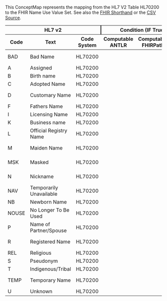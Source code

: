 
This ConceptMap represents the mapping from the HL7 V2 Table HL70200 to the FHIR Name Use Value Set. See also the <a href='https://github.com/HL7/v2-to-fhir/blob/master/tank/Table HL70200 to Name Use.fsh'>FHIR Shorthand</a> or the <a href='https://github.com/HL7/v2-to-fhir/blob/master/mappings/codesystems/HL7 Concept Map_ NameType - Sheet1.csv'>CSV Source</a>.
<table class='grid'><thead>
<tr><th colspan='3' style='border-right: 2px solid black;'>HL7 v2</th><th colspan='3' style='border-right: 2px solid black;'>Condition (IF True, args)</th><th colspan='4'>HL7 FHIR</th><th rowspan='2'>Comments</th></tr>
<tr><th>Code</th><th>Text</th><th>Code System</th><th>Computable ANTLR</th><th>Computable FHIRPath</th><th>Narrative</th><th>Code</th><th>Proposed Extension</th><th>Display</th><th>Code System</th></tr></thead>
<tbody>
<tr><td>BAD</td><td>Bad Name</td><td style='border-right: 2px'>HL70200</td><td style='border-right: 2px'></td><td style='border-right: 2px'></td><td style='border-right: 2px'></td><td>old</td><td style='border-right: 2px'></td><td>Old</td><td><a href='https://hl7.org/fhir/R4/codesystem-name-use.html'>http://hl7.org/fhir/name-use</a></td><td style='border-right: 2px'></td></tr>
<tr><td>A</td><td>Assigned</td><td style='border-right: 2px'>HL70200</td><td style='border-right: 2px'></td><td style='border-right: 2px'></td><td style='border-right: 2px'></td><td style='border-right: 2px'></td><td style='border-right: 2px'></td><td style='border-right: 2px'></td><td style='border-right: 2px'></td><td style='border-right: 2px'></td></tr>
<tr><td>B</td><td>Birth name</td><td style='border-right: 2px'>HL70200</td><td style='border-right: 2px'></td><td style='border-right: 2px'></td><td style='border-right: 2px'></td><td style='border-right: 2px'></td><td style='border-right: 2px'></td><td style='border-right: 2px'></td><td style='border-right: 2px'></td><td style='border-right: 2px'></td></tr>
<tr><td>C</td><td>Adopted Name</td><td style='border-right: 2px'>HL70200</td><td style='border-right: 2px'></td><td style='border-right: 2px'></td><td style='border-right: 2px'></td><td style='border-right: 2px'></td><td style='border-right: 2px'></td><td style='border-right: 2px'></td><td style='border-right: 2px'></td><td style='border-right: 2px'></td></tr>
<tr><td>D</td><td>Customary Name</td><td style='border-right: 2px'>HL70200</td><td style='border-right: 2px'></td><td style='border-right: 2px'></td><td style='border-right: 2px'></td><td>usual</td><td style='border-right: 2px'></td><td>Usual</td><td><a href='https://hl7.org/fhir/R4/codesystem-name-use.html'>http://hl7.org/fhir/name-use</a></td><td style='border-right: 2px'></td></tr>
<tr><td>F</td><td>Fathers Name</td><td style='border-right: 2px'>HL70200</td><td style='border-right: 2px'></td><td style='border-right: 2px'></td><td style='border-right: 2px'></td><td style='border-right: 2px'></td><td style='border-right: 2px'></td><td style='border-right: 2px'></td><td style='border-right: 2px'></td><td style='border-right: 2px'></td></tr>
<tr><td>I</td><td>Licensing Name</td><td style='border-right: 2px'>HL70200</td><td style='border-right: 2px'></td><td style='border-right: 2px'></td><td style='border-right: 2px'></td><td style='border-right: 2px'></td><td style='border-right: 2px'></td><td style='border-right: 2px'></td><td style='border-right: 2px'></td><td style='border-right: 2px'></td></tr>
<tr><td>K</td><td>Business name</td><td style='border-right: 2px'>HL70200</td><td style='border-right: 2px'></td><td style='border-right: 2px'></td><td style='border-right: 2px'></td><td style='border-right: 2px'></td><td style='border-right: 2px'></td><td style='border-right: 2px'></td><td style='border-right: 2px'></td><td style='border-right: 2px'></td></tr>
<tr><td>L</td><td>Official Registry Name</td><td style='border-right: 2px'>HL70200</td><td style='border-right: 2px'></td><td style='border-right: 2px'></td><td style='border-right: 2px'></td><td>official</td><td style='border-right: 2px'></td><td>Official</td><td><a href='https://hl7.org/fhir/R4/codesystem-name-use.html'>http://hl7.org/fhir/name-use</a></td><td style='border-right: 2px'></td></tr>
<tr><td>M</td><td>Maiden Name</td><td style='border-right: 2px'>HL70200</td><td style='border-right: 2px'></td><td style='border-right: 2px'></td><td style='border-right: 2px'></td><td>maiden</td><td style='border-right: 2px'></td><td>Maiden</td><td><a href='https://hl7.org/fhir/R4/codesystem-name-use.html'>http://hl7.org/fhir/name-use</a></td><td style='border-right: 2px'></td></tr>
<tr><td>MSK</td><td>Masked</td><td style='border-right: 2px'>HL70200</td><td style='border-right: 2px'></td><td style='border-right: 2px'></td><td style='border-right: 2px'></td><td>anonymous</td><td style='border-right: 2px'></td><td>Anonymous</td><td><a href='https://hl7.org/fhir/R4/codesystem-name-use.html'>http://hl7.org/fhir/name-use</a></td><td style='border-right: 2px'></td></tr>
<tr><td>N</td><td>Nickname</td><td style='border-right: 2px'>HL70200</td><td style='border-right: 2px'></td><td style='border-right: 2px'></td><td style='border-right: 2px'></td><td>nickname</td><td style='border-right: 2px'></td><td>Nickname</td><td><a href='https://hl7.org/fhir/R4/codesystem-name-use.html'>http://hl7.org/fhir/name-use</a></td><td style='border-right: 2px'></td></tr>
<tr><td>NAV</td><td>Temporarily Unavailable</td><td style='border-right: 2px'>HL70200</td><td style='border-right: 2px'></td><td style='border-right: 2px'></td><td style='border-right: 2px'></td><td>temp</td><td style='border-right: 2px'></td><td>temp</td><td><a href='https://hl7.org/fhir/R4/codesystem-name-use.html'>http://hl7.org/fhir/name-use</a></td><td style='border-right: 2px'></td></tr>
<tr><td>NB</td><td>Newborn Name</td><td style='border-right: 2px'>HL70200</td><td style='border-right: 2px'></td><td style='border-right: 2px'></td><td style='border-right: 2px'></td><td style='border-right: 2px'></td><td style='border-right: 2px'></td><td style='border-right: 2px'></td><td style='border-right: 2px'></td><td style='border-right: 2px'></td></tr>
<tr><td>NOUSE</td><td>No Longer To Be Used</td><td style='border-right: 2px'>HL70200</td><td style='border-right: 2px'></td><td style='border-right: 2px'></td><td style='border-right: 2px'></td><td style='border-right: 2px'></td><td style='border-right: 2px'></td><td style='border-right: 2px'></td><td style='border-right: 2px'></td><td style='border-right: 2px'></td></tr>
<tr><td>P</td><td>Name of Partner/Spouse</td><td style='border-right: 2px'>HL70200</td><td style='border-right: 2px'></td><td style='border-right: 2px'></td><td style='border-right: 2px'></td><td style='border-right: 2px'></td><td style='border-right: 2px'></td><td style='border-right: 2px'></td><td style='border-right: 2px'></td><td style='border-right: 2px'></td></tr>
<tr><td>R</td><td>Registered Name</td><td style='border-right: 2px'>HL70200</td><td style='border-right: 2px'></td><td style='border-right: 2px'></td><td style='border-right: 2px'></td><td>official</td><td style='border-right: 2px'></td><td>Official</td><td><a href='https://hl7.org/fhir/R4/codesystem-name-use.html'>http://hl7.org/fhir/name-use</a></td><td style='border-right: 2px'></td></tr>
<tr><td>REL</td><td>Religious</td><td style='border-right: 2px'>HL70200</td><td style='border-right: 2px'></td><td style='border-right: 2px'></td><td style='border-right: 2px'></td><td style='border-right: 2px'></td><td style='border-right: 2px'></td><td style='border-right: 2px'></td><td style='border-right: 2px'></td><td style='border-right: 2px'></td></tr>
<tr><td>S</td><td>Pseudonym</td><td style='border-right: 2px'>HL70200</td><td style='border-right: 2px'></td><td style='border-right: 2px'></td><td style='border-right: 2px'></td><td style='border-right: 2px'></td><td style='border-right: 2px'></td><td style='border-right: 2px'></td><td style='border-right: 2px'></td><td style='border-right: 2px'></td></tr>
<tr><td>T</td><td>Indigenous/Tribal</td><td style='border-right: 2px'>HL70200</td><td style='border-right: 2px'></td><td style='border-right: 2px'></td><td style='border-right: 2px'></td><td style='border-right: 2px'></td><td style='border-right: 2px'></td><td style='border-right: 2px'></td><td style='border-right: 2px'></td><td style='border-right: 2px'></td></tr>
<tr><td>TEMP</td><td>Temporary Name</td><td style='border-right: 2px'>HL70200</td><td style='border-right: 2px'></td><td style='border-right: 2px'></td><td style='border-right: 2px'></td><td>temp</td><td style='border-right: 2px'></td><td>Temp</td><td><a href='https://hl7.org/fhir/R4/codesystem-name-use.html'>http://hl7.org/fhir/name-use</a></td><td style='border-right: 2px'></td></tr>
<tr><td>U</td><td>Unknown</td><td style='border-right: 2px'>HL70200</td><td style='border-right: 2px'></td><td style='border-right: 2px'></td><td style='border-right: 2px'></td><td style='border-right: 2px'></td><td style='border-right: 2px'></td><td style='border-right: 2px'></td><td style='border-right: 2px'></td><td style='border-right: 2px'></td></tr>
</tbody></table>

